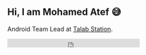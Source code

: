 ## Hi, I am Mohamed Atef :sweat_smile:

Android Team Lead at [Talab Station](https://play.google.com/store/apps/details?id=mo.atef.talab.station.client).


<iframe allowtransparency="true" frameborder="0" scrolling="no" src="http://platform.twitter.com/widgets/follow_button.html?screen_name=jermolene"  style="width:300px; height:20px;"></iframe>